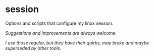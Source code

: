 
# session

Options and scripts that configure my linux session.





*Suggestions and improvements are always welcome.*

*I use those regular, but they have their quirks, may broke and maybe superseded by other tools.*
